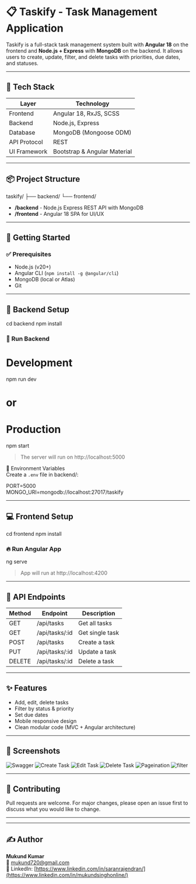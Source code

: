 # 📋 Taskify - Task Management Application

Taskify is a full-stack task management system built with **Angular 18** on the frontend and **Node.js + Express** with **MongoDB** on the backend. It allows users to create, update, filter, and delete tasks with priorities, due dates, and statuses.

---

## 🧱 Tech Stack

| Layer        | Technology                    |
|--------------|-------------------------------|
| Frontend     | Angular 18, RxJS, SCSS        |
| Backend      | Node.js, Express              |
| Database     | MongoDB (Mongoose ODM)        |
| API Protocol | REST                          |
| UI Framework | Bootstrap & Angular Material  |

---

## 📦 Project Structure

taskify/
├── backend/
└── frontend/

- **/backend** - Node.js Express REST API with MongoDB
- **/frontend** - Angular 18 SPA for UI/UX

---

## 🚀 Getting Started

### ✅ Prerequisites

- Node.js (v20+)
- Angular CLI (`npm install -g @angular/cli`)
- MongoDB (local or Atlas)
- Git

---

## 📂 Backend Setup

cd backend
npm install

### 🧪 Run Backend

# Development
npm run dev

# or

# Production
npm start

> The server will run on http://localhost:5000

🧩 Environment Variables  
Create a `.env` file in backend/:

PORT=5000  
MONGO_URI=mongodb://localhost:27017/taskify

---

## 💻 Frontend Setup

cd frontend
npm install

### 🔥 Run Angular App

ng serve

> App will run at http://localhost:4200

---

## 🧪 API Endpoints

| Method | Endpoint           | Description         |
|--------|--------------------|---------------------|
| GET    | /api/tasks         | Get all tasks       |
| GET    | /api/tasks/:id     | Get single task     |
| POST   | /api/tasks         | Create a task       |
| PUT    | /api/tasks/:id     | Update a task       |
| DELETE | /api/tasks/:id     | Delete a task       |

---

## ✨ Features

- Add, edit, delete tasks
- Filter by status & priority
- Set due dates
- Mobile responsive design
- Clean modular code (MVC + Angular architecture)

---


## 📸 Screenshots

![Swagger](https://github.com/user-attachments/assets/83cd5979-b839-405d-9fd6-c08803a9b876)
![Create Task](https://github.com/user-attachments/assets/4d79a7b6-dc0f-4ab8-aa73-a35e2f6a63c3)
![Edit Task](https://github.com/user-attachments/assets/596d66b5-2e4a-4f50-b092-2443c71cf234)
![Delete Task](https://github.com/user-attachments/assets/2de31f66-3743-4800-a6b3-baf90d5d9a23)
![Pageination](https://github.com/user-attachments/assets/f385cb5e-b53e-4478-93d8-9f5dff175854)
![filter](https://github.com/user-attachments/assets/1944bb54-9d97-46e0-a3bf-d28a91f3ef47)








---

## 🤝 Contributing

Pull requests are welcome. For major changes, please open an issue first to discuss what you would like to change.

---

---

## ✍️ Author

**Mukund Kumar**  
📧 mukund720@gmail.com  
🔗 LinkedIn: [https://www.linkedin.com/in/saranrajendran/](https://www.linkedin.com/in/mukundsinghonline/)
